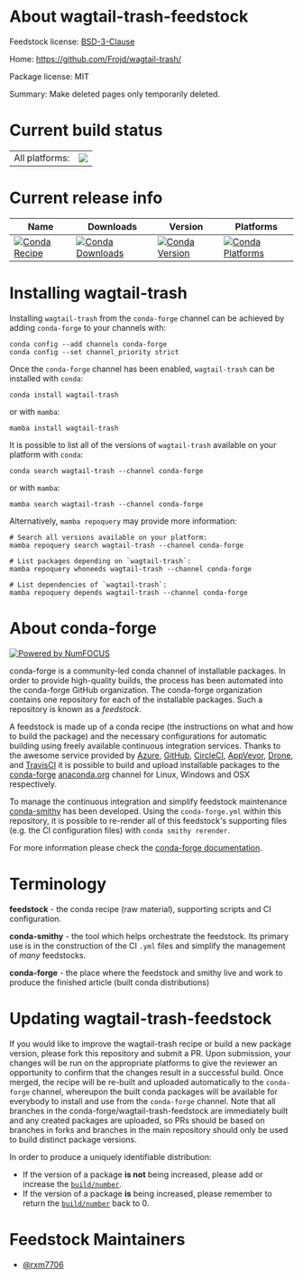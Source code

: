 About wagtail-trash-feedstock
=============================

Feedstock license: [BSD-3-Clause](https://github.com/conda-forge/wagtail-trash-feedstock/blob/main/LICENSE.txt)

Home: https://github.com/Frojd/wagtail-trash/

Package license: MIT

Summary: Make deleted pages only temporarily deleted.

Current build status
====================


<table><tr><td>All platforms:</td>
    <td>
      <a href="https://dev.azure.com/conda-forge/feedstock-builds/_build/latest?definitionId=21439&branchName=main">
        <img src="https://dev.azure.com/conda-forge/feedstock-builds/_apis/build/status/wagtail-trash-feedstock?branchName=main">
      </a>
    </td>
  </tr>
</table>

Current release info
====================

| Name | Downloads | Version | Platforms |
| --- | --- | --- | --- |
| [![Conda Recipe](https://img.shields.io/badge/recipe-wagtail--trash-green.svg)](https://anaconda.org/conda-forge/wagtail-trash) | [![Conda Downloads](https://img.shields.io/conda/dn/conda-forge/wagtail-trash.svg)](https://anaconda.org/conda-forge/wagtail-trash) | [![Conda Version](https://img.shields.io/conda/vn/conda-forge/wagtail-trash.svg)](https://anaconda.org/conda-forge/wagtail-trash) | [![Conda Platforms](https://img.shields.io/conda/pn/conda-forge/wagtail-trash.svg)](https://anaconda.org/conda-forge/wagtail-trash) |

Installing wagtail-trash
========================

Installing `wagtail-trash` from the `conda-forge` channel can be achieved by adding `conda-forge` to your channels with:

```
conda config --add channels conda-forge
conda config --set channel_priority strict
```

Once the `conda-forge` channel has been enabled, `wagtail-trash` can be installed with `conda`:

```
conda install wagtail-trash
```

or with `mamba`:

```
mamba install wagtail-trash
```

It is possible to list all of the versions of `wagtail-trash` available on your platform with `conda`:

```
conda search wagtail-trash --channel conda-forge
```

or with `mamba`:

```
mamba search wagtail-trash --channel conda-forge
```

Alternatively, `mamba repoquery` may provide more information:

```
# Search all versions available on your platform:
mamba repoquery search wagtail-trash --channel conda-forge

# List packages depending on `wagtail-trash`:
mamba repoquery whoneeds wagtail-trash --channel conda-forge

# List dependencies of `wagtail-trash`:
mamba repoquery depends wagtail-trash --channel conda-forge
```


About conda-forge
=================

[![Powered by
NumFOCUS](https://img.shields.io/badge/powered%20by-NumFOCUS-orange.svg?style=flat&colorA=E1523D&colorB=007D8A)](https://numfocus.org)

conda-forge is a community-led conda channel of installable packages.
In order to provide high-quality builds, the process has been automated into the
conda-forge GitHub organization. The conda-forge organization contains one repository
for each of the installable packages. Such a repository is known as a *feedstock*.

A feedstock is made up of a conda recipe (the instructions on what and how to build
the package) and the necessary configurations for automatic building using freely
available continuous integration services. Thanks to the awesome service provided by
[Azure](https://azure.microsoft.com/en-us/services/devops/), [GitHub](https://github.com/),
[CircleCI](https://circleci.com/), [AppVeyor](https://www.appveyor.com/),
[Drone](https://cloud.drone.io/welcome), and [TravisCI](https://travis-ci.com/)
it is possible to build and upload installable packages to the
[conda-forge](https://anaconda.org/conda-forge) [anaconda.org](https://anaconda.org/)
channel for Linux, Windows and OSX respectively.

To manage the continuous integration and simplify feedstock maintenance
[conda-smithy](https://github.com/conda-forge/conda-smithy) has been developed.
Using the ``conda-forge.yml`` within this repository, it is possible to re-render all of
this feedstock's supporting files (e.g. the CI configuration files) with ``conda smithy rerender``.

For more information please check the [conda-forge documentation](https://conda-forge.org/docs/).

Terminology
===========

**feedstock** - the conda recipe (raw material), supporting scripts and CI configuration.

**conda-smithy** - the tool which helps orchestrate the feedstock.
                   Its primary use is in the construction of the CI ``.yml`` files
                   and simplify the management of *many* feedstocks.

**conda-forge** - the place where the feedstock and smithy live and work to
                  produce the finished article (built conda distributions)


Updating wagtail-trash-feedstock
================================

If you would like to improve the wagtail-trash recipe or build a new
package version, please fork this repository and submit a PR. Upon submission,
your changes will be run on the appropriate platforms to give the reviewer an
opportunity to confirm that the changes result in a successful build. Once
merged, the recipe will be re-built and uploaded automatically to the
`conda-forge` channel, whereupon the built conda packages will be available for
everybody to install and use from the `conda-forge` channel.
Note that all branches in the conda-forge/wagtail-trash-feedstock are
immediately built and any created packages are uploaded, so PRs should be based
on branches in forks and branches in the main repository should only be used to
build distinct package versions.

In order to produce a uniquely identifiable distribution:
 * If the version of a package **is not** being increased, please add or increase
   the [``build/number``](https://docs.conda.io/projects/conda-build/en/latest/resources/define-metadata.html#build-number-and-string).
 * If the version of a package **is** being increased, please remember to return
   the [``build/number``](https://docs.conda.io/projects/conda-build/en/latest/resources/define-metadata.html#build-number-and-string)
   back to 0.

Feedstock Maintainers
=====================

* [@rxm7706](https://github.com/rxm7706/)

